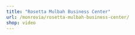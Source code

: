 ```yaml
---
title: "Rosetta Mulbah Business Center"
url: /monrovia/rosetta-mulbah-business-center/
shop: video
---
```

